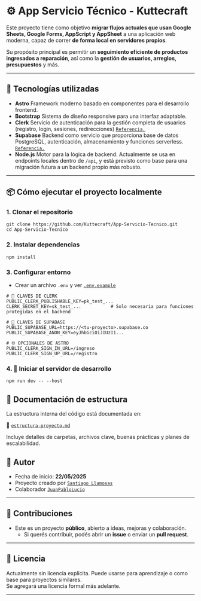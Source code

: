 # ⚙ App Servicio Técnico - Kuttecraft

Este proyecto tiene como objetivo **migrar flujos actuales que usan Google Sheets, Google Forms, AppScript y AppSheet** a una aplicación web moderna, capaz de correr **de forma local en servidores propios**.

Su propósito principal es permitir un **seguimiento eficiente de productos ingresados a reparación**, así como la **gestión de usuarios, arreglos, presupuestos** y más.

---

## 🚀 Tecnologías utilizadas

- **Astro** Framework moderno basado en componentes para el desarrollo frontend.
- **Bootstrap** Sistema de diseño responsive para una interfaz adaptable.
- **Clerk** Servicio de autenticación para la gestión completa de usuarios (registro, login, sesiones, redirecciones) [`Referencia.`](https://clerk.com/) 
- **Supabase** Backend como servicio que proporciona base de datos PostgreSQL, autenticación, almacenamiento y funciones serverless. [`Referencia.`](https://supabase.com) 
- **Node.js** Motor para la lógica de backend. Actualmente se usa en endpoints locales dentro de `/api`, y está previsto como base para una migración futura a un backend propio más robusto.


---

## 📦 Cómo ejecutar el proyecto localmente

### 1. Clonar el repositorio

```batch 
git clone https://github.com/Kuttecraft/App-Servicio-Tecnico.git
cd App-Servicio-Tecnico
```

### 2. Instalar dependencias
```batch 
npm install
```

### 3. Configurar entorno 

- Crear un archivo `.env` y ver [`.env.example`](./.env.example) 

```env
# 🔐 CLAVES DE CLERK 
PUBLIC_CLERK_PUBLISHABLE_KEY=pk_test_...
CLERK_SECRET_KEY=sk_test_...           # Solo necesaria para funciones protegidas en el backend

# 🔑 CLAVES DE SUPABASE
PUBLIC_SUPABASE_URL=https://<tu-proyecto>.supabase.co
PUBLIC_SUPABASE_ANON_KEY=eyJhbGciOiJIUzI1...

# 🌐 OPCIONALES DE ASTRO
PUBLIC_CLERK_SIGN_IN_URL=/ingreso
PUBLIC_CLERK_SIGN_UP_URL=/registro
```

### 4. 🚀 Iniciar el servidor de desarrollo
```batch 
npm run dev -- --host
```

## 📁 Documentación de estructura

La estructura interna del código está documentada en:

📄 [`estructura-proyecto.md`](./estructura-proyecto.md)

Incluye detalles de carpetas, archivos clave, buenas prácticas y planes de escalabilidad.

## 👤 Autor

- Fecha de inicio: **22/05/2025**
- Proyecto creado por  [`Santiago Llamosas`](https://github.com/Llamosas21)
- Colaborador  [`JuanPabloLucio`](https://github.com/JuanPabloLucio)


---

## 🤝 Contribuciones

- Este es un proyecto **público**, abierto a ideas, mejoras y colaboración.  
    - Si querés contribuir, podés abrir un **issue** o enviar un **pull request**.

---

## 📝 Licencia

Actualmente sin licencia explícita. Puede usarse para aprendizaje o como base para proyectos similares.  
Se agregará una licencia formal más adelante.

---
